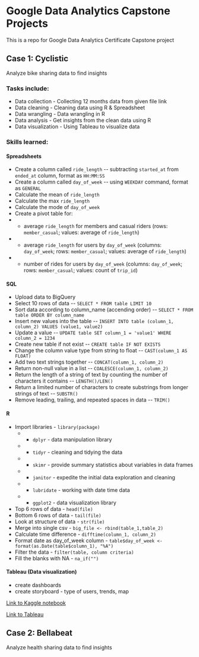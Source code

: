 # Google Data Analytics Capstone Projects
This is a repo for Google Data Analytics Certificate Capstone project

## Case 1: Cyclistic
Analyze bike sharing data to find insights

### Tasks include:
* Data collection - Collecting 12 months data from given file link
* Data cleaning - Cleaning data using R & Spreadsheet
* Data wrangling - Data wrangling in R
* Data analysis - Get insights from the clean data using R
* Data visualization - Using Tableau to visualize data

### Skills learned:

#### Spreadsheets

* Create a column called `ride_length` -- subtracting `started_at` from `ended_at` column, format as `HH:MM:SS`
* Create a column called `day_of_week` -- using `WEEKDAY` command, format as `GENERAL`
* Calculate the mean of `ride_length`
* Calculate the max `ride_length`
* Calculate the mode of `day_of_week`
* Create a pivot table for:
* - average `ride_length` for members and casual riders (rows: `member_casual`; values: average of `ride_length`)
* - average `ride_length` for users by `day_of_week` (columns: `day_of_week`; rows: `member_casual`; values: average of `ride_length`)
* - number of rides for users by `day_of_week` (columns: `day_of_week`; rows: `member_casual`; values: count of `trip_id`)

#### SQL

* Upload data to BigQuery
* Select 10 rows of data -- ```SELECT * FROM table LIMIT 10```
* Sort data according to column_name (accending order) -- ```SELECT * FROM table ORDER BY column_name```
* Insert new values into the table -- ```INSERT INTO table (column_1, column_2) VALUES (value1, value2)```
* Update a value -- ```UPDATE table SET column_1 = 'value1' WHERE column_2 = 1234 ```
* Create new table if not exist -- ```CREATE table IF NOT EXISTS```
* Change the column value type from string to float -- ```CAST(column_1 AS FLOAT)```
* Add two text strings together -- ```CONCAT(column_1, column_2)```
* Return non-null value in a list -- ```COALESCE(column_1, column_2)```
* Return the length of a string of text by counting the number of characters it contains -- ```LENGTH()/LEN()```
* Return a limited number of characters to create substrings from longer strings of text -- ```SUBSTR()```
* Remove leading, trailing, and repeated spaces in data -- ```TRIM()```

#### R

* Import libraries - `library(package)`
  * - `dplyr` - data manipulation library
  * - `tidyr` - cleaning and tidying the data
  * - `skimr` - provide summary statistics about variables in data frames
  * - `janitor` - expedite the initial data exploration and cleaning
  * - `lubridate` - working with date time data
  * - `ggplot2` - data visualization library
* Top 6 rows of data - `head(file)`
* Bottom 6 rows of data - `tail(file)`
* Look at structure of data - `str(file)`
* Merge into single csv - `big_file <- rbind(table_1,table_2)`
* Calculate time difference - `difftime(column_1, column_2)`
* Format date as day_of_week column - `table$day_of_week <- format(as.Date(table$column_1), "%A")`
* Filter the data - `filter(table, column criteria)`
* Fill the blanks with NA - `na_if("")`

#### Tableau (Data visualization)

* create dashboards
* create storyboard - type of users, trends, map

[Link to Kaggle notebook](https://www.kaggle.com/code/jjean95/google-data-analytic-capstone-cyclistic)

[Link to Tableau](https://public.tableau.com/views/Capstoneproject1CyclisticDataset/Story1?:language=en-US&:display_count=n&:origin=viz_share_link)


## Case 2: Bellabeat
Analyze health sharing data to find insights
